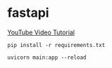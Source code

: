 # fastapi

[YouTube Video Tutorial](https://youtu.be/tLKKmouUams)
```
pip install -r requirements.txt
```
```
uvicorn main:app --reload
```
